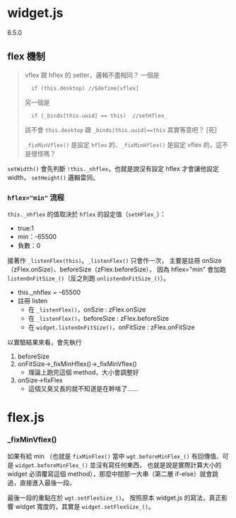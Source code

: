 widget.js
=========
6.5.0

flex 機制
---------
> vflex 跟 hflex 的 setter，邏輯不盡相同？ 一個是
>
>		if (this.desktop) //$define[vflex]
> 另一個是
>
> 		if (_binds[this.uuid] == this)  //setHflex_
> 該不會 `this.desktop` 跟 `_binds[this.uuid]==this` 其實等意吧？ [死]
>
> `_fixMinVflex()` 是設定 `hflex` 的、`_fixMinHflex()` 是設定 vflex 的，這不是很怪嗎？

`setWidth()` 會先判斷 `!this._nhflex`，也就是說沒有設定 hflex 才會讓他設定 width，
`setHeight()` 邏輯雷同。

### `hflex="min"` 流程 ###
`this._nhflex` 的值取決於 `hflex` 的設定值（`setHFlex_`）：

*	true:1
*	min：-65500
*	負數：0

接著作 `_listenFlex(this)`。`_listenFlex()` 只會作一次，
主要是註冊 onSize（zFlex.onSize）、beforeSize（zFlex.beforeSize），
因為 hflex="min" 會加跑 `listenOnFitSize_()`（反之則跑 `unlistenOnFitSize_()`）。

*	this._nhflex = -65500
*	註冊 listen
	*	在 `_listenFlex()`，onSzie : zFlex.onSize
	*	在 `_listenFlex()`，beforeSize : zFlex.beforeSize
	*	在 `widget.listenOnFitSize()`，onFitSize : zFlex.onFitSize

以實驗結果來看，會先執行

1.	beforeSize
1.	onFitSize→_fixMinHflex()→_fixMinVflex()
	* 理論上跑完這個 method，大小會調整好
1.	onSize→fixFlex
	* 這個又臭又長的就不知道是在幹啥了......


flex.js
=======
### _fixMinVflex() ###
如果有給 min
（也就是 `fixMinFlex()` 當中 `wgt.beforeMinFlex_()` 有回傳值、可是 `widget.beforeMinFlex_()` 並沒有寫任何東西，
也就是說是實際計算大小的 widget 必須覆寫這個 method），那麼中間那一大串（第二層 if-else）就會跳過，直接進入最後一段。

最後一段的重點在於 `wgt.setFlexSize_()`。
按照原本 widget.js 的寫法，真正影響 widget 寬度的，其實是 `widget.setFlexSize_()`。